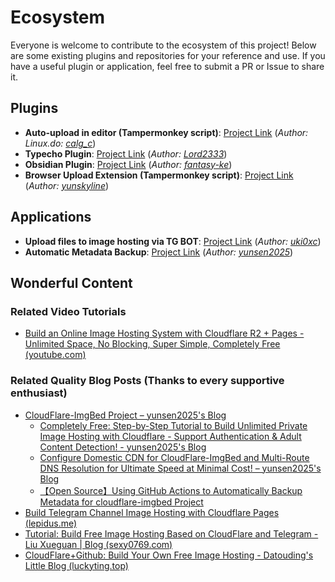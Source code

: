 # Ecosystem

Everyone is welcome to contribute to the ecosystem of this project! Below are some existing plugins and repositories for your reference and use. If you have a useful plugin or application, feel free to submit a PR or Issue to share it.

## Plugins

- **Auto-upload in editor (Tampermonkey script)**: [Project Link](https://greasyfork.org/en/scripts/529816-image-uploader-to-markdown-to-cloudflare-imgbed) (_Author: Linux.do: [calg_c](https://linux.do/u/calg_c/summary)_)
- **Typecho Plugin**: [Project Link](https://github.com/Lord2333/CF-ImgBed-Uploader_for_Typecho) (_Author: [Lord2333](https://github.com/Lord2333)_)
- **Obsidian Plugin**: [Project Link](https://github.com/fantasy-ke/obsidian-cf-imgbed/tree/1.0.2) (_Author: [fantasy-ke](https://github.com/fantasy-ke)_)
- **Browser Upload Extension (Tampermonkey script)**: [Project Link](https://greasyfork.org/en/scripts/552877-image-video-uploader-helper-intelligent-naming-version) (_Author: [yunskyline](https://github.com/yunskyline)_)

## Applications

- **Upload files to image hosting via TG BOT**: [Project Link](https://github.com/uki0xc/img-up-bot?tab=readme-ov-file) (_Author: [uki0xc](https://github.com/uki0xc)_)
- **Automatic Metadata Backup**: [Project Link](https://github.com/yunsen2025/cloudflare-imgbed-auto-backup) (_Author: [yunsen2025](https://github.com/yunsen2025)_)

## Wonderful Content

### Related Video Tutorials

- [Build an Online Image Hosting System with Cloudflare R2 + Pages - Unlimited Space, No Blocking, Super Simple, Completely Free (youtube.com)](https://www.youtube.com/watch?v=T8VayuUMOzM)

### Related Quality Blog Posts (Thanks to every supportive enthusiast)

- [CloudFlare-ImgBed Project – yunsen2025's Blog](https://www.yunsen2025.top/category/cloudflare-imgbed/)
  - [Completely Free: Step-by-Step Tutorial to Build Unlimited Private Image Hosting with Cloudflare - Support Authentication & Adult Content Detection! - yunsen2025's Blog](https://www.yunsen2025.top/blog-cfpages-syq-imgbed)
  - [Configure Domestic CDN for CloudFlare-ImgBed and Multi-Route DNS Resolution for Ultimate Speed at Minimal Cost! – yunsen2025's Blog](https://www.yunsen2025.top/cloudflare-imgbed-fen-xian-pei-zhi-guo-nei-cdn/)
  - [【Open Source】Using GitHub Actions to Automatically Backup Metadata for cloudflare-imgbed Project](https://www.yunsen2025.top/024-cloudflare-imgbed-auto-backup/)
- [Build Telegram Channel Image Hosting with Cloudflare Pages (lepidus.me)](https://blogstr.lepidus.me/post/1725801323700/)
- [Tutorial: Build Free Image Hosting Based on CloudFlare and Telegram - Liu Xueguan | Blog (sexy0769.com)](https://blog.sexy0769.com/skill/735.html)
- [CloudFlare+Github: Build Your Own Free Image Hosting - Datouding's Little Blog (luckyting.top)](https://luckyting.top/index.php/archives/20/)